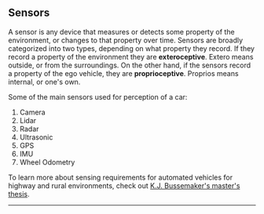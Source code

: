 ## Sensors 

A sensor is any device that measures or detects some property of the environment, or changes to that property over time. Sensors are broadly categorized into two types, depending 
on what property they record. If they record a property of the environment they are **exteroceptive**. Extero means outside, or from the surroundings. On the other hand, if the 
sensors record a property of the ego vehicle, they are **proprioceptive**. Proprios means internal, or one's own.

Some of the main sensors used for perception of a car:
 1. Camera
 2. Lidar
 3. Radar
 4. Ultrasonic
 5. GPS
 6. IMU
 7. Wheel Odometry

To learn more about sensing requirements for automated vehicles for highway and rural environments, check out [K.J. Bussemaker's master's thesis](https://repository.tudelft.nl/islandora/object/uuid:2ae44ea2-e5e9-455c-8481-8284f8494e4e).

---

## 
